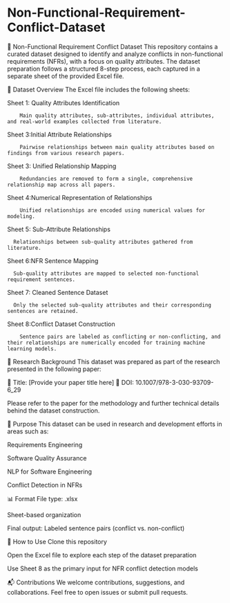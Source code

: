 # Non-Functional-Requirement-Conflict-Dataset
🧠 Non-Functional Requirement Conflict Dataset
This repository contains a curated dataset designed to identify and analyze conflicts in non-functional requirements (NFRs), with a focus on quality attributes. The dataset preparation follows a structured 8-step process, each captured in a separate sheet of the provided Excel file.

📁 Dataset Overview
The Excel file includes the following sheets:

Sheet 1: Quality Attributes Identification

        Main quality attributes, sub-attributes, individual attributes, and real-world examples collected from literature.

Sheet 3:Initial Attribute Relationships

        Pairwise relationships between main quality attributes based on findings from various research papers.

Sheet 3: Unified Relationship Mapping

        Redundancies are removed to form a single, comprehensive relationship map across all papers.

Sheet 4:Numerical Representation of Relationships

        Unified relationships are encoded using numerical values for modeling.

Sheet 5: Sub-Attribute Relationships

      Relationships between sub-quality attributes gathered from literature.

Sheet 6:NFR Sentence Mapping

      Sub-quality attributes are mapped to selected non-functional requirement sentences.

Sheet 7: Cleaned Sentence Dataset
    
      Only the selected sub-quality attributes and their corresponding sentences are retained.

Sheet 8:Conflict Dataset Construction

        Sentence pairs are labeled as conflicting or non-conflicting, and their relationships are numerically encoded for training machine     learning models.

🧪 Research Background
This dataset was prepared as part of the research presented in the following paper:

📄 Title: [Provide your paper title here]
🔗 DOI: 10.1007/978-3-030-93709-6_29

Please refer to the paper for the methodology and further technical details behind the dataset construction.

📌 Purpose
This dataset can be used in research and development efforts in areas such as:

Requirements Engineering

Software Quality Assurance

NLP for Software Engineering

Conflict Detection in NFRs

📊 Format
File type: .xlsx

Sheet-based organization

Final output: Labeled sentence pairs (conflict vs. non-conflict)

🚀 How to Use
Clone this repository

Open the Excel file to explore each step of the dataset preparation

Use Sheet 8 as the primary input for NFR conflict detection models

📬 Contributions
We welcome contributions, suggestions, and collaborations. Feel free to open issues or submit pull requests.
